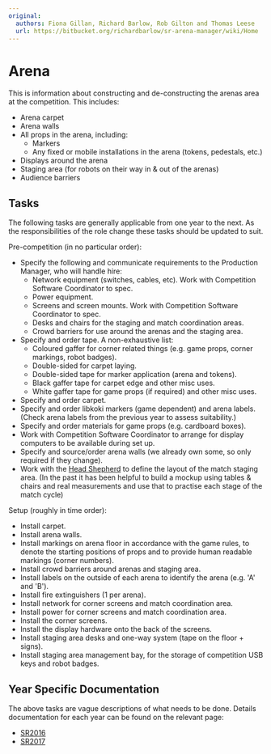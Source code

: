 ```yaml
---
original:
  authors: Fiona Gillan, Richard Barlow, Rob Gilton and Thomas Leese
  url: https://bitbucket.org/richardbarlow/sr-arena-manager/wiki/Home
---
```

# Arena

This is information about constructing and de-constructing the arenas area at
the competition. This includes:

* Arena carpet
* Arena walls
* All props in the arena, including:
    * Markers
    * Any fixed or mobile installations in the arena (tokens, pedestals, etc.)
* Displays around the arena
* Staging area (for robots on their way in & out of the arenas)
* Audience barriers

## Tasks

The following tasks are generally applicable from one year to the next. As the responsibilities of the role change these tasks should be updated to suit.

Pre-competition (in no particular order):

* Specify the following and communicate requirements to the Production Manager, who will handle hire:
    * Network equipment (switches, cables, etc). Work with Competition Software Coordinator to spec.
    * Power equipment.
    * Screens and screen mounts. Work with Competition Software Coordinator to spec.
    * Desks and chairs for the staging and match coordination areas.
    * Crowd barriers for use around the arenas and the staging area.
* Specify and order tape. A non-exhaustive list:
    * Coloured gaffer for corner related things (e.g. game props, corner markings, robot badges).
    * Double-sided for carpet laying.
    * Double-sided tape for marker application (arena and tokens).
    * Black gaffer tape for carpet edge and other misc uses.
    * White gaffer tape for game props (if required) and other misc uses.
* Specify and order carpet.
* Specify and order libkoki markers (game dependent) and arena labels. (Check arena labels from the previous year to assess suitability.)
* Specify and order materials for game props (e.g. cardboard boxes).
* Work with Competition Software Coordinator to arrange for display computers to be available during set up.
* Specify and source/order arena walls (we already own some, so only required if they change).
* Work with the [Head Shepherd](../matches/shepherding.md#head-shepherd) to define the layout of the match staging area. (In the past it has been helpful to build a mockup using tables & chairs and real measurements and use that to practise each stage of the match cycle)

Setup (roughly in time order):

* Install carpet.
* Install arena walls.
* Install markings on arena floor in accordance with the game rules, to denote the starting positions of props and to provide human readable markings (corner numbers).
* Install crowd barriers around arenas and staging area.
* Install labels on the outside of each arena to identify the arena (e.g. 'A' and 'B').
* Install fire extinguishers (1 per arena).
* Install network for corner screens and match coordination area.
* Install power for corner screens and match coordination area.
* Install the corner screens.
* Install the display hardware onto the back of the screens.
* Install staging area desks and one-way system (tape on the floor + signs).
* Install staging area management bay, for the storage of competition USB keys and robot badges.

## Year Specific Documentation

The above tasks are vague descriptions of what needs to be done. Details documentation for each year can be found on the relevant page:

* [SR2016](./sr2016.md)
* [SR2017](./sr2017.md)
